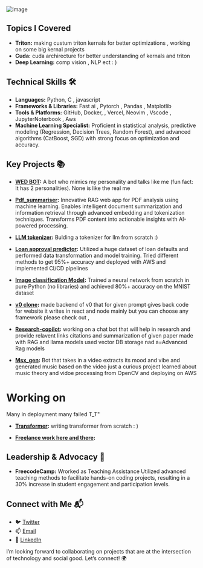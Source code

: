 ![image](https://github.com/user-attachments/assets/810bad2c-79db-4733-9a89-51a01f29c3f5)



## Topics I Covered 

- **Triton:** making custum triton kernals for better optimizations , working on some big kernal projects
- **Cuda:**  cuda archirecture for better understanding of kernals and triton
- **Deep Learning:** comp vision , NLP ect : ) 

## Technical Skills 🛠️
- **Languages:** Python, C , javascript 
- **Frameworks & Libraries:** Fast ai , Pytorch , Pandas , Matplotlib
- **Tools & Platforms:** GitHub, Docker, , Vercel, Neovim , Vscode , JupyterNoterbook , Aws
- **Machine Learning Specialist:** Proficient in statistical analysis, predictive modeling (Regression, Decision Trees, Random Forest), and advanced algorithms (CatBoost, SGD) with strong focus on optimization and accuracy.
## Key Projects 📚
- **[WED BOT](https://talktoved.streamlit.app):** A bot who mimics my personality and talks like me (fun fact: It has 2 personalities). None is like the real me
- **[Pdf_summariser](https://github.com/ved1beta/RAG_keyee):** Innovative RAG web app for PDF analysis using machine learning. Enables intelligent document summarization and information retrieval through advanced embedding and tokenization techniques. Transforms PDF content into actionable insights with AI-powered processing.
- **[LLM tokenizer](http://13.202.119.44:8000/):**  Bulding a tokenizer for llm from scratch :)
- **[Loan approval predictor](http://13.202.119.44:4000/):** Utilized a huge dataset of loan defaults and performed data transformation and model training. Tried different methods to get 95%+ accuracy and deployed with AWS and implemented CI/CD pipelines
- **[Image classification Model](https://huggingface.co/spaces/V-E-D/MINST):** Trained a neural network from scratch in pure Python (no libraries) and achieved 80%+ accuracy on the MNIST dataset
- **[v0 clone](https://github.com/ved1beta/v.o_clone):** made backend of v0 that for given prompt gives back code for website it writes in react and node mainly but you can choose any framework please check out ,

- **[Research-copilot](https://github.com/ved1beta/research-copilot):** working on a chat bot that will help in research and provide relavent links citations and summarization of given paper made with RAG and llama models used vector DB storage nad a=Advanced Rag models 
- **[Msx_gen](https://github.com/ved1beta/msx_gen):** Bot that takes in a video extracts its mood and vibe and generated music based on the video just a curious project learned about music theory and vidoe processing from OpenCV and deploying on AWS 
# Working on 
Many in deployment many failed T_T"

- **[Transformer](https://github.com/ved1beta/Transformer):** writing transformer from scratch : ) 

- **[Freelance work here and there]():**
## Leadership & Advocacy 🌟
- **FreecodeCamp:** Wrorked as Teaching Assistance Utilized advanced teaching methods to facilitate hands-on coding projects, resulting in a 30% increase in student engagement and participation levels.

## Connect with Me 📬
- 🐦 [Twitter](https://twitter.com/ant_vedaya)
- 📫 [Email](mailto:ved.work2024@gamil.com)
- 🔗 [LinkedIn](https://www.linkedin.com/in/vedant-thote-a9a13332a/)

I’m looking forward to collaborating on projects that are at the intersection of technology and social good. Let’s connect! 🌍
